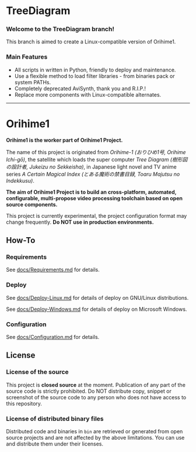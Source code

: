 # TreeDiagram

### Welcome to the TreeDiagram branch!

This branch is aimed to create a Linux-compatible version of Orihime1.

### Main Features

- All scripts in written in Python, friendly to deploy and maintenance.
- Use a flexible method to load filter libraries - from binaries pack or system PATHs.
- Completely deprecated AviSynth, thank you and R.I.P.!
- Replace more components with Linux-compatible alternates.

------

# Orihime1

**Orihime1 is the worker part of Orihime1 Project.**

The name of this project is originated from *Orihime-1 (おりひめ1号, Orihime Ichi-gō)*, the satellite which loads the super computer *Tree Diagram (樹形図の設計者, Jukeizu no Sekkeisha)*, in Japanese light novel and TV anime series *A Certain Magical Index (とある魔術の禁書目録, Toaru Majutsu no Indekkusu)*.

**The aim of Orihime1 Project is to build an cross-platform, automated, configurable, multi-propose video processing toolchain based on open source components.**

This project is currently experimental, the project configuration format may change frequently. **Do NOT use in production environments.**

## How-To

### Requirements

See [docs/Requirements.md](docs/Requirements.md) for details.

### Deploy

See [docs/Deploy-Linux.md](docs/Deploy-Linux.md) for details of deploy on GNU/Linux distributions.

See [docs/Deploy-Windows.md](docs/Deploy-Windows.md) for details of deploy on Microsoft Windows.

### Configuration

See [docs/Configuration.md](docs/Configuration.md) for details.

## License

### License of the source

This project is **closed source** at the moment. Publication of any part of the source code is strictly prohibited. Do NOT distribute copy, snippet or screenshot of the source code to any person who does not have access to this repository.

### License of distributed binary files

Distributed code and binaries in `bin` are retrieved or generated from open source projects and are not affected by the above limitations. You can use and distribute them under their licenses.